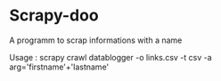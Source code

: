 # Scrapy-doo
A programm to scrap informations with a name

Usage : scrapy crawl datablogger -o links.csv -t csv -a arg='firstname'+'lastname'
